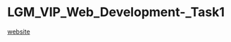 # LGM_VIP_Web_Development-_Task1
[website](https://hacker-404-error.github.io/LGM_VIP_Web_Development-_Task1/)